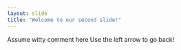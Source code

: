```yaml
---
layout: slide
title: "Welcome to our second slide!"
---
```

Assume witty comment here
Use the left arrow to go back!
